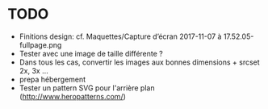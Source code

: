 TODO
====

- Finitions design: cf. Maquettes/Capture d’écran 2017-11-07 à 17.52.05-fullpage.png
- Tester avec une image de taille différente ?
- Dans tous les cas, convertir les images aux bonnes dimensions + srcset 2x, 3x …
- prepa hébergement
- Tester un pattern SVG pour l'arrière plan (<http://www.heropatterns.com/>)

